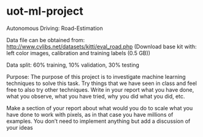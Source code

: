 # uot-ml-project
Autonomous Driving: Road-Estimation

Data file can be obtained from: 
http://www.cvlibs.net/datasets/kitti/eval_road.php 
(Download base kit with: left color images, calibration and training labels (0.5 GB))

Data split:
60% training, 10% validation, 30% testing

Purpose:
The purpose of this project is to investigate machine learning techniques to solve this task. Try things that we have seen in class and feel free to also try other techniques. Write in your report what you have done, what you observe, what you have tried, why you did what you did, etc.

Make a section of your report about what would you do to scale what you have done to work with pixels, as in that case you have millions of examples. You don’t need to implement anything but add a discussion of your ideas
